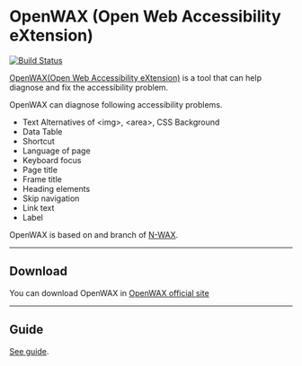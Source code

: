 OpenWAX (Open Web Accessibility eXtension)
========================================
[![Build Status](https://travis-ci.org/mctenshi/OpenWAX.png?branch=master)](https://travis-ci.org/mctenshi/OpenWAX)

[OpenWAX(Open Web Accessibility eXtension)](http://openwax.miya.pe.kr) is a tool that can help diagnose and fix the accessibility problem.

OpenWAX can diagnose following accessibility problems.

 * Text Alternatives of \<img\>, \<area\>, CSS Background
 * Data Table
 * Shortcut
 * Language of page
 * Keyboard focus
 * Page title
 * Frame title
 * Heading elements
 * Skip navigation
 * Link text
 * Label

OpenWAX is based on and branch of [N-WAX](http://html.nhncorp.com/markup_tools/nwax).

----

Download
--------
You can download OpenWAX in [OpenWAX official site](http://openwax.miya.pe.kr)

----

Guide
-----
[See guide](http://openwax.miya.pe.kr/#guide).
